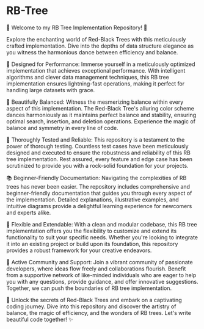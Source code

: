 # RB-Tree
🌳 Welcome to my RB Tree Implementation Repository! 🌳

Explore the enchanting world of Red-Black Trees with this meticulously crafted implementation. Dive into the depths of data structure elegance as you witness the harmonious dance between efficiency and balance.

🎯 Designed for Performance:
Immerse yourself in a meticulously optimized implementation that achieves exceptional performance. With intelligent algorithms and clever data management techniques, this RB tree implementation ensures lightning-fast operations, making it perfect for handling large datasets with grace.

🎨 Beautifully Balanced:
Witness the mesmerizing balance within every aspect of this implementation. The Red-Black Tree's alluring color scheme dances harmoniously as it maintains perfect balance and stability, ensuring optimal search, insertion, and deletion operations. Experience the magic of balance and symmetry in every line of code.

🔬 Thoroughly Tested and Reliable:
This repository is a testament to the power of thorough testing. Countless test cases have been meticulously designed and executed to ensure the robustness and reliability of this RB tree implementation. Rest assured, every feature and edge case has been scrutinized to provide you with a rock-solid foundation for your projects.

📚 Beginner-Friendly Documentation:
Navigating the complexities of RB trees has never been easier. The repository includes comprehensive and beginner-friendly documentation that guides you through every aspect of the implementation. Detailed explanations, illustrative examples, and intuitive diagrams provide a delightful learning experience for newcomers and experts alike.

🔧 Flexible and Extendable:
With a clean and modular codebase, this RB tree implementation offers you the flexibility to customize and extend its functionality to suit your specific needs. Whether you're looking to integrate it into an existing project or build upon its foundation, this repository provides a robust framework for your creative endeavors.

🤝 Active Community and Support:
Join a vibrant community of passionate developers, where ideas flow freely and collaborations flourish. Benefit from a supportive network of like-minded individuals who are eager to help you with any questions, provide guidance, and offer innovative suggestions. Together, we can push the boundaries of RB tree implementation.

🌟 Unlock the secrets of Red-Black Trees and embark on a captivating coding journey. Dive into this repository and discover the artistry of balance, the magic of efficiency, and the wonders of RB trees. Let's write beautiful code together! ✨
